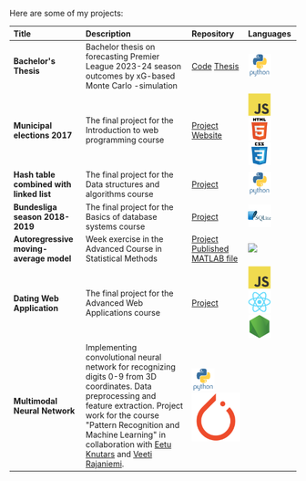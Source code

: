 Here are some of my projects:

| Title | Description | Repository | Languages |
|:------|:------------|:-----------|:----------|
| **Bachelor's Thesis** | Bachelor thesis on forecasting Premier League 2023-24 season outcomes by xG-based Monte Carlo -simulation | [Code](https://github.com/EetuPeltolaCodes/Bachelor-Thesis) [Thesis](https://urn.fi/URN:NBN:fi-fe2024051530945) | <img src="https://raw.githubusercontent.com/devicons/devicon/master/icons/python/python-original-wordmark.svg" width="40" /> |
| **Municipal elections 2017** | The final project for the Introduction to web programming course | [Project](https://github.com/EetuPeltolaCodes/IWP_Project) [Website](https://htmlpreview.github.io/?https://raw.githubusercontent.com/EetuPeltolaCodes/IWP_Project/main/index.html) | <img src="https://raw.githubusercontent.com/devicons/devicon/master/icons/javascript/javascript-original.svg" width="40" /> <img src="https://raw.githubusercontent.com/devicons/devicon/master/icons/html5/html5-original-wordmark.svg" width="40" /> <img src="https://raw.githubusercontent.com/devicons/devicon/master/icons/css3/css3-original-wordmark.svg" width="40" /> |
| **Hash table combined with linked list** | The final project for the Data structures and algorithms course | [Project](https://github.com/EetuPeltolaCodes/Practical-Assignment) | <img src="https://raw.githubusercontent.com/devicons/devicon/master/icons/python/python-original-wordmark.svg" width="40" /> |
| **Bundesliga season 2018-2019** | The final project for the Basics of database systems course | [Project](https://github.com/EetuPeltolaCodes/Database-Project) | <img src="https://raw.githubusercontent.com/devicons/devicon/master/icons/sqlite/sqlite-original-wordmark.svg" width="40" /> |
| **Autoregressive moving-average model** | Week exercise in the Advanced Course in Statistical Methods | [Project](https://github.com/EetuPeltolaCodes/ARMA) [Published MATLAB file](https://github.com/EetuPeltolaCodes/ARMA/blob/f2a2bc2f7253c7bfe6a072ad44e5251bf49dff09/Eetu_Peltola_Viikko_6.pdf) | <img src="https://upload.wikimedia.org/wikipedia/commons/2/21/Matlab_Logo.png" width="40" /> |
| **Dating Web Application** | The final project for the Advanced Web Applications course | [Project](https://github.com/EetuPeltolaCodes/Advanced_Web_Applications_Project) | <img src="https://raw.githubusercontent.com/devicons/devicon/master/icons/javascript/javascript-original.svg" width="40" /> <img src="https://raw.githubusercontent.com/devicons/devicon/master/icons/react/react-original.svg" width="40" /> <img src="https://github.com/devicons/devicon/blob/master/icons/nodejs/nodejs-original.svg" width="40" /> |
| **Multimodal Neural Network** | Implementing convolutional neural network for recognizing digits 0-9 from 3D coordinates. Data preprocessing and feature extraction. Project work for the course "Pattern Recognition and Machine Learning" in collaboration with [Eetu Knutars](https://github.com/knuutti) and [Veeti Rajaniemi](https://github.com/veetirajaniemi). | <img src="https://raw.githubusercontent.com/devicons/devicon/master/icons/python/python-original-wordmark.svg" width="40" /> <img src="https://raw.githubusercontent.com/devicons/devicon/master/icons/pytorch/pytorch-original.svg" /> |



